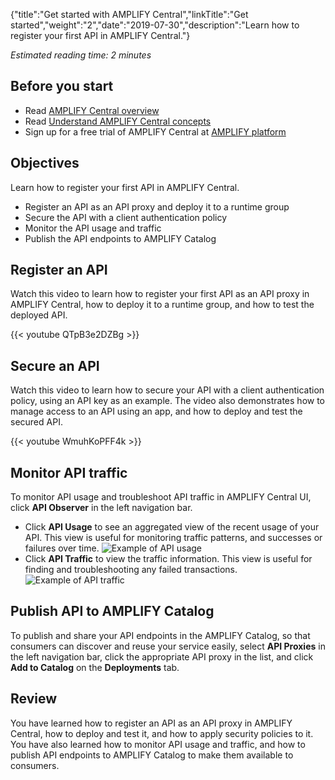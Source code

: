 {"title":"Get started with AMPLIFY Central","linkTitle":"Get started","weight":"2","date":"2019-07-30","description":"Learn how to register your first API in AMPLIFY Central."}

*Estimated reading time: 2 minutes*

Before you start
----------------

- Read [AMPLIFY Central overview](overview.htm)
- Read [Understand AMPLIFY Central concepts](fundamental_concepts.htm)
- Sign up for a free trial of AMPLIFY Central at [AMPLIFY platform](https://platform.axway.com/)

Objectives
----------

Learn how to register your first API in AMPLIFY Central.

- Register an API as an API proxy and deploy it to a runtime group
- Secure the API with a client authentication policy
- Monitor the API usage and traffic
- Publish the API endpoints to AMPLIFY Catalog

Register an API
---------------

Watch this video to learn how to register your first API as an API proxy in AMPLIFY Central, how to deploy it to a runtime group, and how to test the deployed API.

{{< youtube QTpB3e2DZBg >}}

Secure an API
-------------

Watch this video to learn how to secure your API with a client authentication policy, using an API key as an example. The video also demonstrates how to manage access to an API using an app, and how to deploy and test the secured API.

{{< youtube WmuhKoPFF4k >}}

Monitor API traffic
-------------------

To monitor API usage and troubleshoot API traffic in AMPLIFY Central UI, click **API Observer** in the left navigation bar.

- Click **API Usage** to see an aggregated view of the recent usage of your API. This view is useful for monitoring traffic patterns, and successes or failures over time.
  ![Example of API usage](/Images/central/apiobserver_usage.png)
- Click **API Traffic** to view the traffic information. This view is useful for finding and troubleshooting any failed transactions.
  ![Example of API traffic](/Images/central/apiobserver_traffic.png)

Publish API to AMPLIFY Catalog
------------------------------

To publish and share your API endpoints in the AMPLIFY Catalog, so that consumers can discover and reuse your service easily, select **API Proxies** in the left navigation bar, click the appropriate API proxy in the list, and click **Add to Catalog** on the **Deployments** tab.

Review
------

You have learned how to register an API as an API proxy in AMPLIFY Central, how to deploy and test it, and how to apply security policies to it. You have also learned how to monitor API usage and traffic, and how to publish API endpoints to AMPLIFY Catalog to make them available to consumers.
